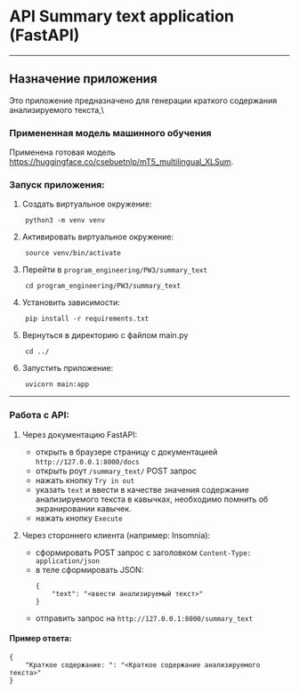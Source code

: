 # API Summary text application (FastAPI)
---

## Назначение приложения

Это приложение предназначено для генерации краткого содержания анализируемого текста,\

### Примененная модель машинного обучения

Применена готовая модель https://huggingface.co/csebuetnlp/mT5_multilingual_XLSum.

### Запуск приложения:

1. Создать виртуальное окружение:

```
    python3 -m venv venv
```

2. Активировать виртуальное окружение:

```
    source venv/bin/activate
```

3. Перейти в `program_engineering/PW3/summary_text`

```
    cd program_engineering/PW3/summary_text
```

4. Установить зависимости:

```
    pip install -r requirements.txt
```

5. Вернуться в директорию с файлом main.py

```
    cd ../
```

6. Запустить приложение:

```
    uvicorn main:app
```

---

### Работа с API:

1. Через документацию FastAPI:
    - открыть в браузере страницу с документацией `http://127.0.0.1:8000/docs`
    - открыть роут `/summary_text/` POST запрос
    - нажать кнопку `Try in out`
    - указать `text` и ввести в качестве значения содержание анализируемого текста в кавычках, необходимо помнить об
      экранировании кавычек.
    - нажать кнопку `Execute`

2. Через стороннего клиента (например: Insomnia):
    - сформировать POST запрос с заголовком `Content-Type: application/json`
    - в теле сформировать JSON:
        ```
        {
            "text": "<ввести анализируемый текст>"
        }
        ```
    - отправить запрос на `http://127.0.0.1:8000/summary_text`

#### Пример ответа:

```
{
	"Краткое содержание: ": "<Краткое содержание анализируемого текста>"
}
```
